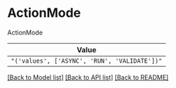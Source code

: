 # ActionMode

ActionMode

| **Value** |
| --------- |
| `"('values', ['ASYNC', 'RUN', 'VALIDATE'])"` |


[[Back to Model list]](../../README.md#documentation-for-models) [[Back to API list]](../../README.md#documentation-for-api-endpoints) [[Back to README]](../../README.md)

